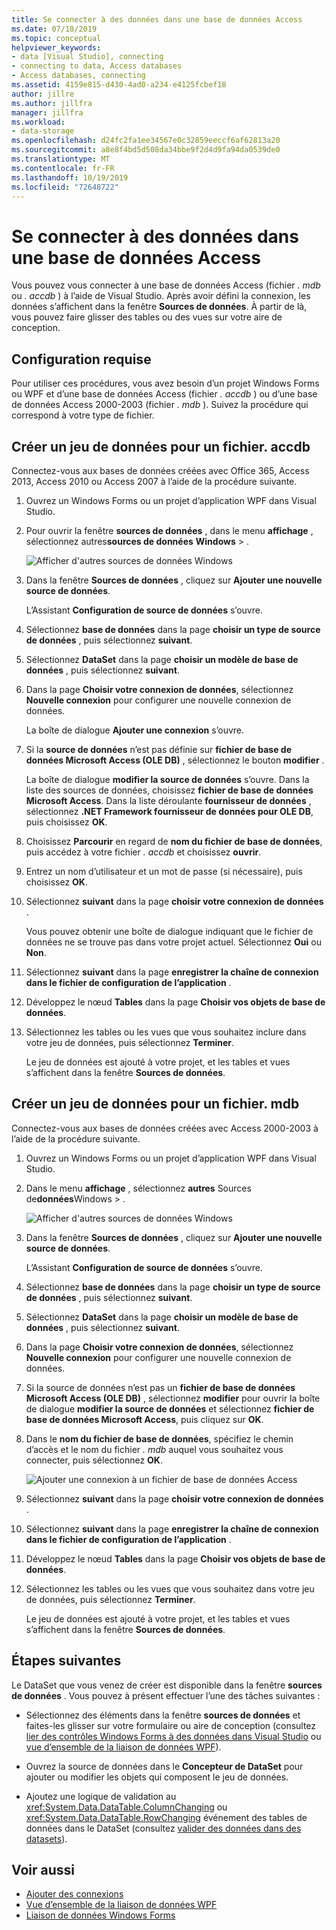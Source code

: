 ```yaml
---
title: Se connecter à des données dans une base de données Access
ms.date: 07/18/2019
ms.topic: conceptual
helpviewer_keywords:
- data [Visual Studio], connecting
- connecting to data, Access databases
- Access databases, connecting
ms.assetid: 4159e815-d430-4ad0-a234-e4125fcbef18
author: jillre
ms.author: jillfra
manager: jillfra
ms.workload:
- data-storage
ms.openlocfilehash: d24fc2fa1ee34567e0c32859eeccf6af62813a20
ms.sourcegitcommit: a8e8f4bd5d508da34bbe9f2d4d9fa94da0539de0
ms.translationtype: MT
ms.contentlocale: fr-FR
ms.lasthandoff: 10/19/2019
ms.locfileid: "72648722"
---
```

# <a name="connect-to-data-in-an-access-database"></a>Se connecter à des données dans une base de données Access

Vous pouvez vous connecter à une base de données Access (fichier *. mdb* ou *. accdb* ) à l’aide de Visual Studio. Après avoir défini la connexion, les données s’affichent dans la fenêtre **Sources de données**. À partir de là, vous pouvez faire glisser des tables ou des vues sur votre aire de conception.

## <a name="prerequisites"></a>Configuration requise

Pour utiliser ces procédures, vous avez besoin d’un projet Windows Forms ou WPF et d’une base de données Access (fichier *. accdb* ) ou d’une base de données Access 2000-2003 (fichier *. mdb* ). Suivez la procédure qui correspond à votre type de fichier.

## <a name="create-a-dataset-for-an-accdb-file"></a>Créer un jeu de données pour un fichier. accdb

Connectez-vous aux bases de données créées avec Office 365, Access 2013, Access 2010 ou Access 2007 à l’aide de la procédure suivante.

1. Ouvrez un Windows Forms ou un projet d’application WPF dans Visual Studio.

2. Pour ouvrir la fenêtre **sources de données** , dans le menu **affichage** , sélectionnez autres**sources de données** **Windows**  > .

   ![Afficher d'autres sources de données Windows](../data-tools/media/viewdatasources.png)

3. Dans la fenêtre **Sources de données** , cliquez sur **Ajouter une nouvelle source de données**.

   L’Assistant **Configuration de source de données** s’ouvre.

4. Sélectionnez **base de données** dans la page **choisir un type de source de données** , puis sélectionnez **suivant**.

5. Sélectionnez **DataSet** dans la page **choisir un modèle de base de données** , puis sélectionnez **suivant**.

6. Dans la page **Choisir votre connexion de données**, sélectionnez **Nouvelle connexion** pour configurer une nouvelle connexion de données.

   La boîte de dialogue **Ajouter une connexion** s’ouvre.

7. Si la **source de données** n’est pas définie sur **fichier de base de données Microsoft Access (OLE DB)** , sélectionnez le bouton **modifier** .

   La boîte de dialogue **modifier la source de données** s’ouvre. Dans la liste des sources de données, choisissez **fichier de base de données Microsoft Access**. Dans la liste déroulante **fournisseur de données** , sélectionnez **.NET Framework fournisseur de données pour OLE DB**, puis choisissez **OK**.

8. Choisissez **Parcourir** en regard de **nom du fichier de base de données**, puis accédez à votre fichier *. accdb* et choisissez **ouvrir**.

9. Entrez un nom d’utilisateur et un mot de passe (si nécessaire), puis choisissez **OK**.

10. Sélectionnez **suivant** dans la page **choisir votre connexion de données** .

    Vous pouvez obtenir une boîte de dialogue indiquant que le fichier de données ne se trouve pas dans votre projet actuel. Sélectionnez **Oui** ou **Non**.

11. Sélectionnez **suivant** dans la page **enregistrer la chaîne de connexion dans le fichier de configuration de l’application** .

12. Développez le nœud **Tables** dans la page **Choisir vos objets de base de données**.

13. Sélectionnez les tables ou les vues que vous souhaitez inclure dans votre jeu de données, puis sélectionnez **Terminer**.

    Le jeu de données est ajouté à votre projet, et les tables et vues s’affichent dans la fenêtre **Sources de données**.

## <a name="create-a-dataset-for-an-mdb-file"></a>Créer un jeu de données pour un fichier. mdb

Connectez-vous aux bases de données créées avec Access 2000-2003 à l’aide de la procédure suivante.

1. Ouvrez un Windows Forms ou un projet d’application WPF dans Visual Studio.

2. Dans le menu **affichage** , sélectionnez **autres** Sources de**données**Windows  > .

   ![Afficher d'autres sources de données Windows](../data-tools/media/viewdatasources.png)

3. Dans la fenêtre **Sources de données** , cliquez sur **Ajouter une nouvelle source de données**.

    L’Assistant **Configuration de source de données** s’ouvre.

4. Sélectionnez **base de données** dans la page **choisir un type de source de données** , puis sélectionnez **suivant**.

5. Sélectionnez **DataSet** dans la page **choisir un modèle de base de données** , puis sélectionnez **suivant**.

6. Dans la page **Choisir votre connexion de données**, sélectionnez **Nouvelle connexion** pour configurer une nouvelle connexion de données.

7. Si la source de données n’est pas un **fichier de base de données Microsoft Access (OLE DB)** , sélectionnez **modifier** pour ouvrir la boîte de dialogue **modifier la source de données** et sélectionnez **fichier de base de données Microsoft Access**, puis cliquez sur **OK**.

8. Dans le **nom du fichier de base de données**, spécifiez le chemin d’accès et le nom du fichier *. mdb* auquel vous souhaitez vous connecter, puis sélectionnez **OK**.

   ![Ajouter une connexion à un fichier de base de données Access](../data-tools/media/add-connection-access-db.png)

9. Sélectionnez **suivant** dans la page **choisir votre connexion de données** .

10. Sélectionnez **suivant** dans la page **enregistrer la chaîne de connexion dans le fichier de configuration de l’application** .

11. Développez le nœud **Tables** dans la page **Choisir vos objets de base de données**.

12. Sélectionnez les tables ou les vues que vous souhaitez dans votre jeu de données, puis sélectionnez **Terminer**.

    Le jeu de données est ajouté à votre projet, et les tables et vues s’affichent dans la fenêtre **Sources de données**.

## <a name="next-steps"></a>Étapes suivantes

Le DataSet que vous venez de créer est disponible dans la fenêtre **sources de données** . Vous pouvez à présent effectuer l’une des tâches suivantes :

- Sélectionnez des éléments dans la fenêtre **sources de données** et faites-les glisser sur votre formulaire ou aire de conception (consultez [lier des contrôles Windows Forms à des données dans Visual Studio](../data-tools/bind-windows-forms-controls-to-data-in-visual-studio.md) ou [vue d’ensemble de la liaison de données WPF](/dotnet/framework/wpf/data/data-binding-overview)).

- Ouvrez la source de données dans le **Concepteur de DataSet** pour ajouter ou modifier les objets qui composent le jeu de données.

- Ajoutez une logique de validation au <xref:System.Data.DataTable.ColumnChanging> ou <xref:System.Data.DataTable.RowChanging> événement des tables de données dans le DataSet (consultez [valider des données dans des datasets](../data-tools/validate-data-in-datasets.md)).

## <a name="see-also"></a>Voir aussi

- [Ajouter des connexions](../data-tools/add-new-connections.md)
- [Vue d’ensemble de la liaison de données WPF](/dotnet/framework/wpf/data/data-binding-overview)
- [Liaison de données Windows Forms](/dotnet/framework/winforms/data-binding-and-windows-forms)
